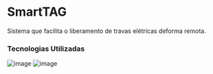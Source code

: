 # SmartTAG

Sistema que facilita o liberamento de travas elétricas deforma remota. 

### Tecnologias Utilizadas 
![image](https://img.shields.io/badge/C%2B%2B-00599C?style=for-the-badge&logo=c%2B%2B&logoColor=white)
![image](https://img.shields.io/badge/Arduino-00979D?style=for-the-badge&logo=Arduino&logoColor=white)
